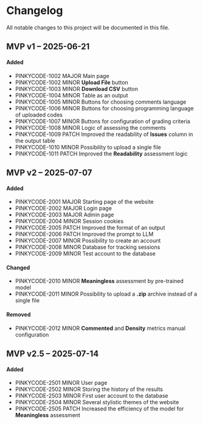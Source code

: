 # Changelog

All notable changes to this project will be documented in this file.

## MVP v1 – 2025-06-21

#### Added
- PINKYCODE-1002 MAJOR Main page
- PINKYCODE-1002 MINOR **Upload File** button
- PINKYCODE-1003 MINOR **Download CSV** button
- PINKYCODE-1004 MINOR Table as an output
- PINKYCODE-1005 MINOR Buttons for choosing comments language
- PINKYCODE-1006 MINOR Buttons for choosing programming language of uploaded codes
- PINKYCODE-1007 MINOR Buttons for configuration of grading criteria
- PINKYCODE-1008 MINOR Logic of assessing the comments
- PINKYCODE-1009 PATCH Improved the readability of **Issues** column in the output table
- PINKYCODE-1010 MINOR Possibility to upload a single file
- PINKYCODE-1011 PATCH Improved the **Readability** assessment logic


## MVP v2 – 2025-07-07

#### Added
- PINKYCODE-2001 MAJOR Starting page of the website
- PINKYCODE-2002 MAJOR Login page
- PINKYCODE-2003 MAJOR Admin page
- PINKYCODE-2004 MINOR Session cookies
- PINKYCODE-2005 PATCH Improved the format of an output
- PINKYCODE-2006 PATCH Improved the prompt to LLM
- PINKYCODE-2007 MINOR Possibility to create an account
- PINKYCODE-2008 MINOR Database for tracking sessions
- PINKYCODE-2009 MINOR Test account to the database

#### Changed
- PINKYCODE-2010 MINOR **Meaningless** assessment by pre-trained model
- PINKYCODE-2011 MINOR Possibility to upload a **.zip** archive instead of a single file

#### Removed
- PINKYCODE-2012 MINOR **Commented** and **Density** metrics manual configuration


## MVP v2.5 – 2025-07-14

#### Added
- PINKYCODE-2501 MINOR User page
- PINKYCODE-2502 MINOR Storing the history of the results
- PINKYCODE-2503 MINOR First user account to the database
- PINKYCODE-2504 MINOR Several stylistic themes of the website
- PINKYCODE-2505 PATCH Increased the efficiency of the model for **Meaningless** assessment

